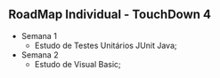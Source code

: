 ## RoadMap Individual - TouchDown 4

  - Semana 1
	- Estudo de Testes Unitários JUnit Java;
  - Semana 2
	- Estudo de Visual Basic;
  